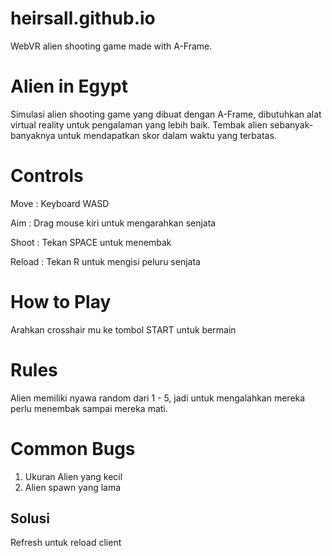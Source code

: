 # heirsall.github.io
WebVR alien shooting game made with A-Frame.

# Alien in Egypt
Simulasi alien shooting game yang dibuat dengan A-Frame, dibutuhkan alat virtual reality untuk pengalaman yang lebih baik.
Tembak alien sebanyak-banyaknya untuk mendapatkan skor dalam waktu yang terbatas.

# Controls
Move : Keyboard WASD

Aim : Drag mouse kiri untuk mengarahkan senjata

Shoot : Tekan SPACE untuk menembak

Reload : Tekan R untuk mengisi peluru senjata

# How to Play
Arahkan crosshair mu ke tombol START untuk bermain

# Rules
Alien memiliki nyawa random dari 1 - 5, jadi untuk mengalahkan mereka perlu menembak sampai mereka mati.

# Common Bugs
1. Ukuran Alien yang kecil
2. Alien spawn yang lama

## Solusi
Refresh untuk reload client
